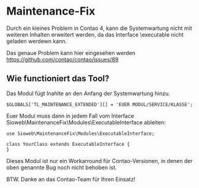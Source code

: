 # Maintenance-Fix

Durch ein kleines Problem in Contao 4, kann die Systemwartung nicht mit weiteren Inhalten erweitert werden, da das Interface \executable nicht geladen werdewn kann.

Das genaue Problem kann hier eingesehen werden https://github.com/contao/contao/issues/89

## Wie functioniert das Tool?

Das Modul fügt Inahlte an den Anfang der Systemwartung hinzu. 

```
$GLOBALS['TL_MAINTENANCE_EXTENDED'][] = 'EUER MODUL/SERVICE/KLASSE';
```

Euer Modul muss dann in jedem Fall vom Interface Sioweb\MaintenanceFix\Modules\ExecutableInterface ableiten:

```
use Sioweb\MaintenanceFix\Modules\ExecutableInterface;

class YourClass extends ExecutableInterface {
}
```

Dieses Modul ist nur ein Workarround für Contao-Versionen, in denen der oben genannte Bug noch nicht behoben ist.

BTW. Danke an das Contao-Team für Ihren Einsatz!
